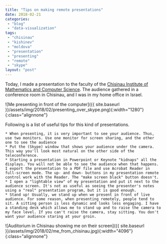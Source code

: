 ```yaml
---
title: "Tips on making remote presentations"
date: 2018-02-21
categories: 
 - "blog"
 - "data-visualization"
tags: 
 - "chisinau"
 - "kishinev"
 - "moldova"
 - "presentation"
 - "presenting"
 - "remote"
 - "skype"
layout: "post"
---
```


Today, I made a presentation to the faculty of the [Chisinau ](http://www.math.md/en/)
[Institute of Mathematics and Computer Science](http://www.math.md/en/). The audience gathered in a conference room in Chisinau, and I was in my home office in Israel.

![Me presenting in front of the computer]({{ site.baseurl }}/assets/img/2018/02/presenting_over_skype.png){:width="1280"}{:class="alignnone"}

Following is a list of useful tips for this kind of presentations.

    * When presenting, it is very important to see your audience. Thus, use two monitors. Use one monitor for screen sharing, and the other one to see the audience
    * Put the (Skype) window that shows your audience under the camera. This way you'll look most natural on the other side of the teleconference.
    * Starting a presentation in Powerpoint or Keynote "kidnaps" all the displays. You will not be able to see the audience when that happens. I export the presentation to a PDF file and use Acrobat Reader in full-screen mode. The up- and down- buttons in my presentation remote control work with the Reader. The "make screen black" button doesn't.
    * I open a "lightable view" of my presentation and put it next to the audience screen. It's not as useful as seeing the presenter's notes using a "real" presentation program, but it is good enough.
    * Stand up! Usually, we stand up when we present in front of live audience. For some reason, when presenting remotely, people tend to sit. A sitting person is less dynamic and looks less engaging. I have a standing desk which allows me to stand up and to raise the camera to my face level. If you can't raise the camera, stay sitting. You don't want your audience staring at your groin.

![Auditorium in Chisinau showing me on their screen]({{ site.baseurl }}/assets/img/2018/02/me_from_chisinau.jpg){:width="4096"}{:class="alignnone"}

 
